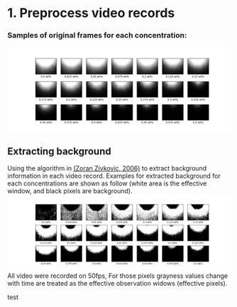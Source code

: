 # 1. Preprocess video records
### Samples of original frames for each concentration:
![Fail to load image!](
        https://github.com/GeorgeBai/meeting/blob/master/src_img/frame_samples.png
      )
## Extracting background
Using the algorithm in [(Zoran Zivkovic, 2006)](http://www.zoranz.net/Publications/zivkovicPRL2006.pdf) to extract background information in each video record. Examples for extracted background for each concentrations are shown as follow (white area is the effective window, and black pixels are background).
![Fail to load image!](
        https://github.com/GeorgeBai/meeting/blob/master/src_img/background_samples.png
      )
All video were recorded on 50fps, 
For those pixels grayness values change with time are treated as the effective observation widows (effective pixels).

test
